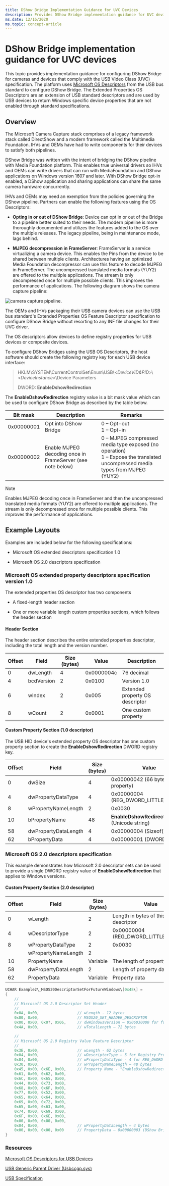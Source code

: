 ```yaml
---
title: DShow Bridge Implementation Guidance for UVC Devices
description: Provides DShow Bridge implementation guidance for UVC devices.
ms.date: 12/16/2020
ms.topic: concept-article
---
```


# DShow Bridge implementation guidance for UVC devices

This topic provides implementation guidance for configuring DShow Bridge for cameras and devices that comply with the USB Video Class (UVC) specification. The platform uses [Microsoft OS Descriptors](../usbcon/microsoft-defined-usb-descriptors.md) from the USB bus standard to configure DShow Bridge. The Extended Properties OS Descriptors are an extension of USB standard descriptors and are used by USB devices to return Windows specific device properties that are not enabled through standard specifications.

## Overview

The Microsoft Camera Capture stack comprises of a legacy framework stack called DirectShow and a modern framework called the Multimedia Foundation. IHVs and OEMs have had to write components for their devices to satisfy both pipelines.

DShow Bridge was written with the intent of bridging the DShow pipeline with Media Foundation platform. This enables true universal drivers so IHVs and OEMs can write drivers that can run with MediaFoundation and DShow applications on Windows version 1607 and later. With DShow Bridge opt-in enabled, a DShow application and sharing applications can share the same camera hardware concurrently.

IHVs and OEMs may need an exemption from the policies governing the DShow pipeline. Partners can enable the following features using the OS Descriptors:

- **Opting in or out of DShow Bridge**: Device can opt in or out of the Bridge to a pipeline better suited to their needs. The modern pipeline is more thoroughly documented and utilizes the features added to the OS over the multiple releases. The legacy pipeline, being in maintenance mode, lags behind.

- **MJPEG decompression in FrameServer**: FrameServer is a service virtualizing a camera device. This enables the Pins from the device to be shared between multiple clients. Architectures having an optimized Media Foundation decompressor can use this feature to decode MJPEG in FrameServer. The uncompressed translated media formats (YUY2) are offered to the multiple applications. The stream is only decompressed once for multiple possible clients. This improves the performance of applications. The following diagram shows the camera capture pipeline:

![camera capture pipeline.](images/camera-capture-pipeline.png)

The OEMs and IHVs packaging their USB camera devices can use the USB bus standard's Extended Properties OS Feature Descriptor specification to configure DShow Bridge without resorting to any INF file changes for their UVC driver.

The OS descriptors allow devices to define registry properties for USB devices or composite devices.

To configure DShow Bridges using the USB OS Descriptors, the host software should create the following registry key for each USB device interface:

> HKLM\\SYSTEM\\CurrentControlSet\\Enum\\USB\\&lt;*DeviceVID&PID*&gt;\\&lt;*DeviceInstance*&gt;\\Device Parameters
>
> DWORD: **EnableDshowRedirection**

The **EnableDshowRedirection** registry value is a bit mask value which can be used to configure DShow Bridge as described by the table below.

| Bit mask | Description | Remarks |
|---|---|---|
| 0x00000001 | Opt into DShow Bridge | 0 – Opt-out<br>1 – Opt-in  |
| 0x00000002 | Enable MJPEG decoding once in FrameServer (see note below) | 0 – MJPEG compressed media type exposed (no operation)<br>1 – Expose the translated uncompressed media types from MJPEG (YUY2) |

> [!NOTE]
> Enables MJPEG decoding once in FrameServer and then the uncompressed translated media formats (YUY2) are offered to multiple applications. The stream is only decompressed once for multiple possible clients. This improves the performance of applications.

## Example Layouts

Examples are included below for the following specifications:

- Microsoft OS extended descriptors specification 1.0

- Microsoft OS 2.0 descriptors specification

### Microsoft OS extended property descriptors specification version 1.0

The extended properties OS descriptor has two components

- A fixed-length header section

- One or more variable length custom properties sections, which follows the header section

#### Header Section

The header section describes the entire extended properties descriptor, including the total length and the version number.

| Offset | Field      | Size (bytes) | Value      | Description                     |
|--------|------------|--------------|------------|---------------------------------|
| 0      | dwLength   | 4            | 0x0000004c | 76 decimal                      |
| 4      | bcdVersion | 2            | 0x0100     | Version 1.0                     |
| 6      | wIndex     | 2            | 0x005      | Extended property OS descriptor |
| 8      | wCount     | 2            | 0x0001     | One custom property             |

#### Custom Property Section (1.0 descriptor)

The USB HID device's extended property OS descriptor has one custom property section to create the **EnableDshowRedirection** DWORD registry key.

| Offset | Field | Size (bytes) | Value |
|--------|----------------------|---------|-------------------------------------------|
| 0      | dwSize               | 4       | 0x00000042 (66 bytes for this property)   |
| 4      | dwPropertyDataType   | 4       | 0x00000004 (REG\_DWORD\_LITTLE\_ENDIAN)   |
| 8      | wPropertyNameLength  | 2       | 0x0030                                    |
| 10     | bPropertyName        | 48      | **EnableDshowRedirection** (Unicode string) |
| 58     | dwPropertyDataLength | 4       | 0x00000004 (Sizeof(DWORD))                |
| 62     | bPropertyData        | 4       | 0x00000001 (DWORD data)                   |

### Microsoft OS 2.0 descriptors specification

This example demonstrates how Microsoft 2.0 descriptor sets can be used to provide a single DWORD registry value of **EnableDshowRedirection** that applies to Windows versions.

#### Custom Property Section (2.0 descriptor)

| Offset | Field | Size (bytes) | Value |
|--------|----------------------|----------|-----------------------------------------|
| 0      | wLength              | 2        | Length in bytes of this descriptor      |
| 4      | wDescriptorType      | 2        | 0x00000004 (REG\_DWORD\_LITTLE\_ENDIAN) |
| 8      | wPropertyDataType    | 2        | 0x0030                                  |
|        | wPropertyNameLength  | 2        |                                         |
| 10     | PropertyName         | Variable | The length of property name             |
| 58     | dwPropertyDataLength | 2        | Length of property data                 |
| 62     | PropertyData         | Variable | Property data                           |

```cpp
UCHAR Example2\_MSOS20DescriptorSetForFutureWindows\[0x48\] =
{
    //
    // Microsoft OS 2.0 Descriptor Set Header
    //
    0x0A, 0x00,                 // wLength - 12 bytes
    0x00, 0x00,                 // MSOS20_SET_HEADER_DESCRIPTOR
    0x00, 0x00, 0x0?, 0x06,     // dwWindowsVersion – 0x06030000 for future Windows version
    0x4A, 0x00,                 // wTotalLength – 72 bytes

    //
    // Microsoft OS 2.0 Registry Value Feature Descriptor
    //
    0x3E, 0x00,                 // wLength - 62 bytes
    0x04, 0x00,                 // wDescriptorType – 5 for Registry Property
    0x04, 0x00,                 // wPropertyDataType - 4 for REG_DWORD
    0x30, 0x00,                 // wPropertyNameLength – 48 bytes
    0x45, 0x00, 0x6E, 0x00,     // Property Name - "EnableDshowRedirection"
    0x61, 0x00, 0x62, 0x00,
    0x6C, 0x00, 0x65, 0x00,
    0x44, 0x00, 0x73, 0x00,
    0x68, 0x00, 0x6F, 0x00,
    0x77, 0x00, 0x52, 0x00,
    0x65, 0x00, 0x64, 0x00,
    0x69, 0x00, 0x72, 0x00,
    0x65, 0x00, 0x63, 0x00,
    0x74, 0x00, 0x69, 0x00,
    0x6F, 0x00, 0x6E, 0x00,
    0x00, 0x00, 0x00, 0x00,
    0x04, 0x00,                 // wPropertyDataLength – 4 bytes
    0x00, 0x00, 0x00, 0x00      // PropertyData – 0x00000003 (DShow Bridge is enabled and MJPEG is decoded in FrameServer)
}
```

### Resources

[Microsoft OS Descriptors for USB Devices](../usbcon/microsoft-defined-usb-descriptors.md)

[USB Generic Parent Driver (Usbccgp.sys)](../usbcon/usb-common-class-generic-parent-driver.md)

[USB Specification](https://www.usb.org/documents)

